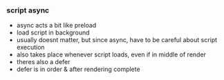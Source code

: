 ### script async

- async acts a bit like preload
- load script in background
- usually doesnt matter, but since async, have to be careful about script execution
- also takes place whenever script loads, even if in middle of render
- theres also a defer
- defer is in order & after rendering complete
